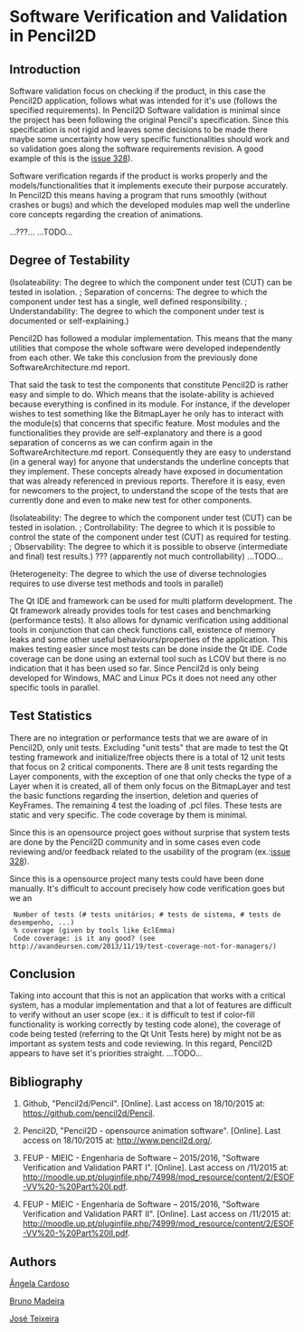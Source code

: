 # Software Verification and Validation in Pencil2D

## Introduction

Software validation focus on checking if the product, in this case the Pencil2D application, follows what was intended for it's use (follows the specified requirements). 
In Pencil2D Software validation is minimal since the project has been following the original Pencil's specification.
 Since this specification is not rigid and leaves some decisions to be made there maybe some uncertainty how
 very specific functionalities should work and so validation goes along the software requirements revision. A good example of this is the [issue 328](https://github.com/pencil2d/pencil/issues/328)). 

 Software verification regards if the product is works properly and the models/functionalities that it implements execute their purpose accurately. In Pencil2D this means having a program
 that runs smoothly (without crashes or bugs) and which the developed modules map well the underline core concepts regarding the creation of animations.
 
...???...
 ...TODO...

##  Degree of Testability

(Isolateability: The degree to which the component under test (CUT) can be tested in isolation.
; Separation of concerns: The degree to which the component under test has a single, well defined responsibility.
; Understandability: The degree to which the component under test is documented or self-explaining.)

Pencil2D has followed a modular implementation. This means that the many utilities that compose the whole software were
developed independently from each other. We take this conclusion from the previously done SoftwareArchitecture.md report. 

That said the task to test the components that constitute Pencil2D is rather easy and simple to do. Which means that the
isolate-ability is achieved because everything is confined in its module. For instance, if the developer wishes to test
something like the BitmapLayer he only has to interact with the module(s) that concerns that specific feature.
 Most modules and the functionalities they provide are self-explanatory and there is a good separation of concerns as we can confirm again in the SoftwareArchitecture.md report.
 Consequently they are easy to understand (in a general way) for anyone that understands the underline concepts that they implement.
 These concepts already have exposed in documentation that was already referenced in previous reports. Therefore it is easy, even for newcomers to the project, to understand the scope of the tests that are currently
 done and even to make new test for other components.

(Isolateability: The degree to which the component under test (CUT) can be tested in isolation.
; Controllability: The degree to which it is possible to control the state of the component under test (CUT) as required for testing.
; Observability: The degree to which it is possible to observe (intermediate and final) test results.)
??? (apparently not  much controllability) 
...TODO...

(Heterogeneity: The degree to which the use of diverse technologies requires to use diverse test methods and tools in parallel)

The Qt IDE and framework can be used for multi platform development.
 The Qt framework already provides tools for test cases and benchmarking (performance tests). It also allows for dynamic verification using additional tools in conjunction that can check
 functions call, existence of memory leaks and some other useful behaviours/properties of the application. 
 This makes testing easier since most tests can be done inside the Qt IDE.
 Code coverage can be done using an external tool such as LCOV but there is no indication that it has been used so far.
 Since Pencil2d is only being developed for Windows, MAC and Linux PCs it does not need any other specific tools in parallel.

## Test Statistics

There are no integration or performance tests that we are aware of in Pencil2D, only unit tests.
Excluding "unit tests" that are made to test the Qt testing framework and initialize/free objects there is a total of 12 unit tests that focus on 2 critical components.
 There are 8 unit tests regarding the Layer components, with the exception of one that only checks the type of a Layer when it is created, all of them only
 focus on the BitmapLayer and test the basic functions regarding the insertion, deletion and queries of KeyFrames.
 The remaining 4 test the loading of .pcl files.
 These tests are static and very specific. The code coverage by them is minimal.

Since this is an opensource project goes without surprise that system tests are done by the Pencil2D community and in some cases even code reviewing and/or feedback related to the usability of the program
 (ex.:[issue 328](https://github.com/pencil2d/pencil/issues/328)).  
 
 
Since this is a opensource project many tests could have been done manually. It's difficult to account precisely how code verification goes but we an 
 
     Number of tests (# tests unitários; # tests de sistema, # tests de desempenho, ...)
     % coverage (given by tools like EclEmma)
     Code coverage: is it any good? (see http://avandeursen.com/2013/11/19/test-coverage-not-for-managers/)

## Conclusion

Taking into account that this is not an application that works with a critical system, has a modular implementation and that a lot of features are difficult to verify without an user scope
 (ex.: it is difficult to test if color-fill functionality is working correctly by testing code alone), the coverage of code being tested (referring to the Qt Unit Tests here) by might not be as important as
  system tests and code reviewing. In this regard, Pencil2D appears to have set it's priorities straight. 
  ...TODO...

## Bibliography

1. Github, "Pencil2d/Pencil". [Online].
Last access on 18/10/2015 at: https://github.com/pencil2d/Pencil.

2. Pencil2D, "Pencil2D - opensource animation software". [Online].
Last access on 18/10/2015 at:  http://www.pencil2d.org/.

3. FEUP - MIEIC - Engenharia de Software – 2015/2016, "Software Verification and Validation PART I". [Online].
Last access on /11/2015 at: http://moodle.up.pt/pluginfile.php/74998/mod_resource/content/2/ESOF-VV%20-%20Part%20I.pdf.

4. FEUP - MIEIC - Engenharia de Software – 2015/2016, "Software Verification and Validation PART II". [Online].
Last access on /11/2015 at: http://moodle.up.pt/pluginfile.php/74999/mod_resource/content/2/ESOF-VV%20-%20Part%20II.pdf.

## Authors

[Ângela Cardoso](mailto:angela.cardoso@fc.up.pt)

[Bruno Madeira](mailto:up201306619@fe.up.pt)

[José Teixeira](mailto:up201303930@fe.up.pt)
